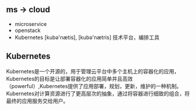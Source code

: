 
## ms -> cloud
* microservice
* openstack
* Kubernetes [kubə'nætis], [kubə'nætris] 技术平台，编排工具

## Kubernetes
Kubernetes是一个开源的，用于管理云平台中多个主机上的容器化的应用，Kubernetes的目标是让部署容器化的应用简单并且高效（powerful）,Kubernetes提供了应用部署，规划，更新，维护的一种机制。<br/>
Kubernetes对计算资源进行了更高层次的抽象，通过将容器进行细致的组合，将最终的应用服务交给用户。